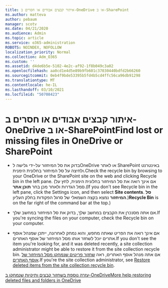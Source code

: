 ```yaml
---
title: איתור קבצים אבודים או חסרים ב-OneDrive או ב-SharePoint
ms.author: matteva
author: pebaum
manager: scotv
ms.date: 04/21/2020
ms.audience: Admin
ms.topic: article
ms.service: o365-administration
ROBOTS: NOINDEX, NOFOLLOW
localization_priority: Normal
ms.collection: Adm_O365
ms.custom: ''
ms.assetid: d4de6b5e-5102-4e2c-af92-1f8b049c3a02
ms.openlocfilehash: aa0cd1e4d5e89b9fb601c37030440bdfd2b66260
ms.sourcegitcommit: 0eb4f9bde53395b5fd4b5cd4ffc56ca96db91298
ms.translationtype: MT
ms.contentlocale: he-IL
ms.lasthandoff: 03/10/2021
ms.locfileid: "50708423"
---
```

# <a name="find-lost-or-missing-files-in-onedrive-or-sharepoint"></a><span data-ttu-id="5fe16-102">איתור קבצים אבודים או חסרים ב-OneDrive או ב-SharePoint</span><span class="sxs-lookup"><span data-stu-id="5fe16-102">Find lost or missing files in OneDrive or SharePoint</span></span>

- <span data-ttu-id="5fe16-103">בדוק את סל המיחזור על-ידי גלישה לOneDrive או לאתר SharePoint באינטרנט ולחיצה על סל המיחזור בחלונית הימנית.</span><span class="sxs-lookup"><span data-stu-id="5fe16-103">Check the recycle bin by browsing to your OneDrive or the SharePoint site on the web and clicking Recycle bin in the left pane.</span></span> <span data-ttu-id="5fe16-104">(אם אינך רואה את סל המיחזור בחלונית הימנית, לחץ על סמל הגדרות ולאחר מכן בחר **תוכן אתר**.</span><span class="sxs-lookup"><span data-stu-id="5fe16-104">(If you don't see Recycle bin in the left pane, click the Settings icon, and then select **Site contents**.</span></span> <span data-ttu-id="5fe16-105">**סל המיחזור** נמצא בקצה השמאלי של סרגל הפקודות בחלק העליון.)</span><span class="sxs-lookup"><span data-stu-id="5fe16-105">**Recycle Bin** is on the far right of the command bar at the top.)</span></span> 
    
- <span data-ttu-id="5fe16-106">אם אתה מסנכרן את הקבצים במחשב שלך, בדוק את סל המיחזור במחשב שלך.</span><span class="sxs-lookup"><span data-stu-id="5fe16-106">If you're syncing the files on your computer, check the Recycle bin on your computer.</span></span> 
    
- <span data-ttu-id="5fe16-107">אם אינך רואה את הפריט שאתה מחפש, והוא נמחק לאחרונה, ייתכן שמנהל אוסף אתרים יוכל לשחזר אותו מסל המיחזור של אוסף האתרים.</span><span class="sxs-lookup"><span data-stu-id="5fe16-107">If you don't see the item you're looking for, and it was deleted recently, a site collection administrator might be able to restore it from the site collection recycle bin.</span></span> <span data-ttu-id="5fe16-108">אם אתה מנהל אוסף האתרים, ראה [שחזור פריטים שנמחקו מסל המיחזור של אוסף האתרים](https://support.microsoft.com/office/restore-items-in-the-recycle-bin-that-were-deleted-from-sharepoint-or-teams-6df466b6-55f2-4898-8d6e-c0dff851a0be).</span><span class="sxs-lookup"><span data-stu-id="5fe16-108">If you're the site collection administrator, see [Restore deleted items from the site collection recycle bin](https://support.microsoft.com/office/restore-items-in-the-recycle-bin-that-were-deleted-from-sharepoint-or-teams-6df466b6-55f2-4898-8d6e-c0dff851a0be).</span></span>
    
[<span data-ttu-id="5fe16-109">עזרה נוספת בשחזור קבצים ותיקיות שנמחקו ב-OneDrive</span><span class="sxs-lookup"><span data-stu-id="5fe16-109">More help restoring deleted files and folders in OneDrive</span></span>](https://go.microsoft.com/fwlink/?linkid=872872)
  

